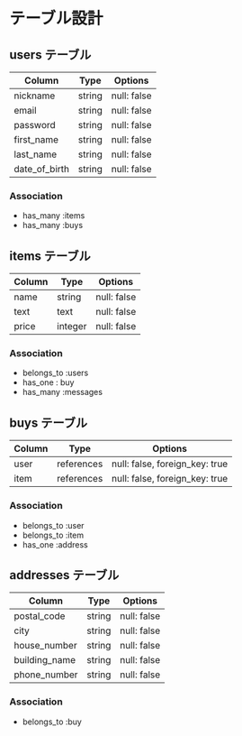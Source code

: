 # テーブル設計

## users テーブル

| Column        | Type   | Options     |
| --------      | ------ | ----------- |
| nickname      | string | null: false |
| email         | string | null: false |
| password      | string | null: false |
| first_name    | string | null: false |
| last_name     | string | null: false |
| date_of_birth | string | null: false |



### Association

- has_many :items
- has_many :buys

## items テーブル

| Column | Type   | Options     |
| ------ | ------ | ----------- |
| name   | string | null: false |
| text   | text   | null: false |
| price  | integer| null: false | 

### Association

- belongs_to :users
- has_one : buy
- has_many :messages

## buys テーブル

| Column | Type       | Options                        |
| ------ | ---------- | ------------------------------ |
| user   | references | null: false, foreign_key: true |
| item   | references | null: false, foreign_key: true |

### Association

- belongs_to :user
- belongs_to :item
- has_one :address

## addresses テーブル

| Column        | Type       | Options         |
| -------       | ---------- | --------------- |
| postal_code   | string     | null: false     |
| city          | string     | null: false     |
| house_number  | string     | null: false     |
| building_name | string     | null: false     |
| phone_number  | string     | null: false     |

### Association

- belongs_to :buy
